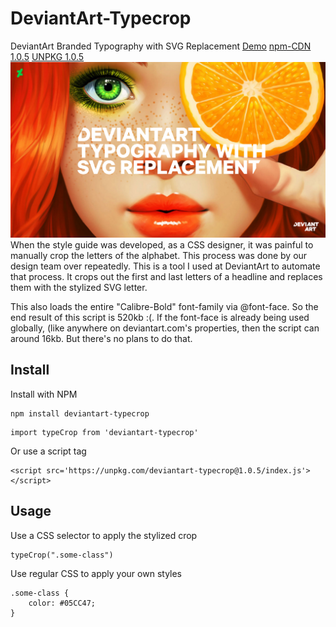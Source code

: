 # DeviantArt-Typecrop

DeviantArt Branded Typography with SVG Replacement
[Demo](https://deviantart-typecrop.web.app/)
[npm-CDN 1.0.5](https://npm-cdn.herokuapp.com/deviantart-typecrop@1.0.5/index.js)
[UNPKG 1.0.5](https://unpkg.com/deviantart-typecrop@1.0.5/index.js)
<img style='pointer-events: none' src='https://raw.githubusercontent.com/marioluevanos/DeviantArt-TypeCrop-Demo/master/preview.jpg'/>
When the style guide was developed, as a CSS designer, it was painful to manually crop the letters of the alphabet. This process was done by our design team over repeatedly. This is a tool I used at DeviantArt to automate that process.  It crops out the first and last letters of a headline and replaces them with the stylized SVG letter.  


This also loads the entire "Calibre-Bold" font-family via @font-face. So the end result of this script is 520kb :(. If the font-face is already being used globally, (like anywhere on deviantart.com's properties, then the script can around 16kb. But there's no plans to do that.


## Install
Install with NPM
```
npm install deviantart-typecrop
```
```
import typeCrop from 'deviantart-typecrop'
```


Or use a script tag
```
<script src='https://unpkg.com/deviantart-typecrop@1.0.5/index.js'></script>
```

## Usage
Use a CSS selector to apply the stylized crop
```
typeCrop(".some-class")
```
Use regular CSS to apply your own styles
```
.some-class {
    color: #05CC47;
}
```